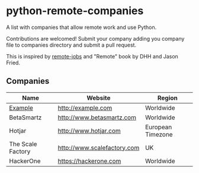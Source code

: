 # python-remote-companies

A list with companies that allow remote work and use Python.

Contributions are welcomed! Submit your company adding you company file to
companies directory and submit a pull request.

This is inspired by [remote-jobs](https://github.com/jessicard/remote-jobs) and "Remote" book by DHH and Jason Fried.

## Companies

Name | Website | Region
------------ | ------- | -------
[Example](companies/example.md) | http://example.com | Worldwide
BetaSmartz | http://www.betasmartz.com | Worldwide
Hotjar | http://www.hotjar.com | European Timezone
The Scale Factory | http://www.scalefactory.com | UK
HackerOne | https://hackerone.com | Worldwide
